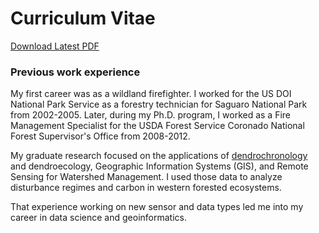 # Curriculum Vitae

[Download Latest PDF](../assets/2021-12-24-CV-Tyson-Lee-Swetnam.pdf)

### Previous work experience

My first career was as a wildland firefighter. I worked for the US DOI National Park Service as a forestry technician for Saguaro National Park from 2002-2005. 
Later, during my Ph.D. program, I worked as a Fire Management Specialist for the USDA Forest Service Coronado National Forest Supervisor's Office from 2008-2012.

My graduate research focused on the applications of [dendrochronology](https://ltrr.arizona.edu) and dendroecology, Geographic Information Systems (GIS), and Remote Sensing for Watershed Management. I used those data to analyze disturbance regimes and carbon in western forested ecosystems. 

That experience working on new sensor and data types led me into my career in data science and geoinformatics.
